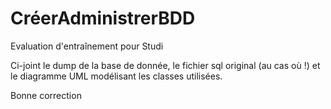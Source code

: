 # CréerAdministrerBDD
Evaluation d'entraînement pour Studi

Ci-joint le dump de la base de donnée, le fichier sql original (au cas où !) et le diagramme UML modélisant les classes utilisées.

Bonne correction
